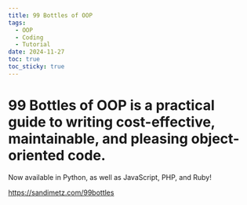 ```yaml
---
title: 99 Bottles of OOP
tags:
  - OOP
  - Coding
  - Tutorial
date: 2024-11-27
toc: true
toc_sticky: true
---
```


# 99 Bottles of OOP is a practical guide to writing cost-effective, maintainable, and pleasing object-oriented code. 

Now available in Python, as well as JavaScript, PHP, and Ruby!

<https://sandimetz.com/99bottles>
